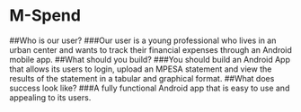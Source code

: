 # M-Spend
##Who is our user? ###Our user is a young professional who lives in an urban center and wants to track their financial expenses through an Android mobile app. ##What should you build? ###You should build an Android App that allows its users to login, upload an MPESA statement and view the results of the statement in a tabular and graphical format. ##What does success look like? ###A fully functional Android app that is easy to use and appealing to its users.
